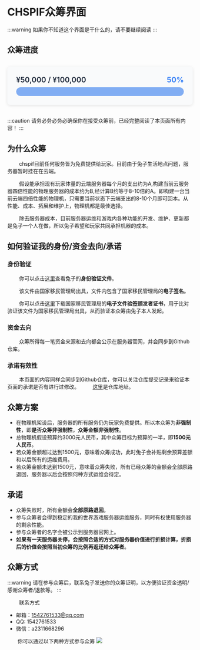 # CHSPIF众筹界面
:::warning
如果你不知道这个界面是干什么的，请不要继续阅读
:::

## 众筹进度

<div class="crowdfunding-progress">
  <div class="progress-info">
    <div class="progress-amounts">
      <span id="current-amount">¥50,000</span> / <span id="target-amount">¥100,000</span>
    </div>
    <div class="progress-percentage" id="progress-percentage">50%</div>
  </div>
  <div class="progress-bar-container">
    <div class="progress-bar-fill" id="progress-bar-fill"></div>
  </div>
</div>

<script>
  // 注意：这里的金额变量可以直接在代码中修改，无需通过前端界面
  // =================== 修改这里的值 ===================
  const TARGET_AMOUNT = 3000; // 目标金额（后台修改处）
  const CURRENT_AMOUNT = 1500; // 当前金额（后台修改处）
  // =================== 修改这里的值 ===================
  
  // 获取DOM元素
  const targetAmountDisplay = document.getElementById('target-amount');
  const currentAmountDisplay = document.getElementById('current-amount');
  const progressPercentage = document.getElementById('progress-percentage');
  const progressBarFill = document.getElementById('progress-bar-fill');

  // 初始化进度显示
  function initProgress() {
    // 计算百分比
    let percentage = 0;
    if (TARGET_AMOUNT > 0) {
      percentage = Math.min((CURRENT_AMOUNT / TARGET_AMOUNT) * 100, 100);
    }
    
    // 格式化金额显示
    const formatAmount = (amount) => {
      return '¥' + amount.toLocaleString('zh-CN');
    };
    
    // 更新显示
    targetAmountDisplay.textContent = formatAmount(TARGET_AMOUNT);
    currentAmountDisplay.textContent = formatAmount(CURRENT_AMOUNT);
    progressPercentage.textContent = `${percentage.toFixed(1)}%`;
    progressBarFill.style.width = `${percentage}%`;
    
    // 根据进度设置颜色
    if (percentage >= 100) {
      progressBarFill.style.backgroundColor = '#22c55e'; // 绿色
    } else if (percentage >= 50) {
      progressBarFill.style.backgroundColor = '#f59e0b'; // 橙色
    } else {
      progressBarFill.style.backgroundColor = '#3b82f6'; // 蓝色
    }
  }

  // 页面加载时初始化
  initProgress();
</script>


:::caution
请务必务必务必确保你在接受众筹前，已经完整阅读了本页面所有内容！
:::

## 为什么众筹
&emsp;&emsp; chspif目前任何服务皆为免费提供给玩家。目前由于兔子生活地点问题，服务器暂时挂在在云端。

&emsp;&emsp; 假设能承担现有玩家体量的云端服务器每个月的支出约为A,构建当前云服务器四倍性能的物理服务器的成本约为B,经计算B约等于8-10倍的A。即构建一台当前云端四倍性能的物理机，只需要当前状态下云端支出的8-10个月即可回本。从性能、成本、拓展和维护上，物理机都是最佳选择。

&emsp;&emsp; 除去服务器成本，目前服务器运维和游戏内各种功能的开发、维护、更新都是兔子一个人在做，所以兔子希望和玩家共同承担机器的成本。

## 如何验证我的身份/资金去向/承诺

### 身份验证
&emsp;&emsp; 你可以点击[这里](https://lyjdtz-1300831543.cos.ap-nanjing.myqcloud.com/7c207834-e394-488b-a7c5-21e587f05d16.pdf)查看兔子的**身份验证文件**。

&emsp;&emsp; 该文件由国家移民管理局出具，文件内包含了国家移民管理局的**电子签名**。

&emsp;&emsp; 你可以点击[这里](https://s.nia.gov.cn/mps/download/index.html)下载国家移民管理局的**电子文件验签颁发者证书**，用于比对验证该文件为国家移民管理局出具，从而验证本众筹由兔子本人发起。

### 资金去向
&emsp;&emsp; 众筹所得每一笔资金来源和去向都会公示在服务器官网，并会同步到Github仓库。

### 承诺有效性
&emsp;&emsp; 本页面的内容同样会同步到Github仓库，你可以关注仓库提交记录来验证本页面的承诺是否有进行过修改。
&emsp;&emsp; [这里](https://github.com/Lyjdtz/Lyjdtz_blog)是仓库地址。

## 众筹方案
- 在物理机架设后，服务器的所有服务仍为玩家免费提供。所以本众筹为**非强制性**，即**是否众筹非强制性**，**众筹金额非强制性**。
- 总物理机假设预算约3000元人民币，其中众筹目标为预算的一半，即**1500元人民币**。
- 若众筹金额超过达到1500元，意味着众筹成功，此时兔子会补贴剩余预算差额和以后所有的运维费用。
- 若众筹金额未达到1500元，意味着众筹失败，所有已经众筹的金额会全部原路退回，服务器以后会按照何种方式运维会待定。

## 承诺
- 众筹失败时，所有金额会**全部原路退回**。
- 参与众筹者会得到稳定的我的世界游戏服务器运维服务，同时有权使用服务器的剩余性能。
- 参与众筹者的名字会被公示到服务器官网上。
- **如果有一天服务器关停，会按照合适的方式对服务器价值进行折损计算，折损后的价值会按照当初众筹的比例再返还给众筹者**。

## 众筹方式
:::warning
请在参与众筹后，联系兔子发送你的众筹证明，以方便验证资金透明/感谢众筹者/退款等。
:::

&emsp;&emsp; 联系方式
- 邮箱：1542761533@qq.com
- QQ: 1542761533
- 微信：a2311668296

&emsp;&emsp;你可以通过以下两种方式参与众筹
    ![](https://img.cdn1.vip/i/6903151ce2f6f_1761809692.webp)

<style>
  .crowdfunding-progress {
    max-width: 800px;
    margin: 2rem auto;
    padding: 1.5rem;
    background-color: #f9fafb;
    border-radius: 8px;
    box-shadow: 0 2px 8px rgba(0, 0, 0, 0.1);
  }
  
  .progress-info {
    display: flex;
    justify-content: space-between;
    align-items: center;
    margin-bottom: 0.5rem;
  }
  
  .progress-amounts {
    font-size: 1.25rem;
    font-weight: 600;
    color: #1e293b;
  }
  
  .progress-percentage {
    font-size: 1.25rem;
    font-weight: 700;
    color: #3b82f6;
  }
  
  .progress-bar-container {
    width: 100%;
    height: 24px;
    background-color: #e2e8f0;
    border-radius: 12px;
    overflow: hidden;
    position: relative;
  }
  
  .progress-bar-fill {
    height: 100%;
    background-color: #3b82f6;
    border-radius: 12px;
    transition: width 0.3s ease, background-color 0.3s ease;
  }
</style>

